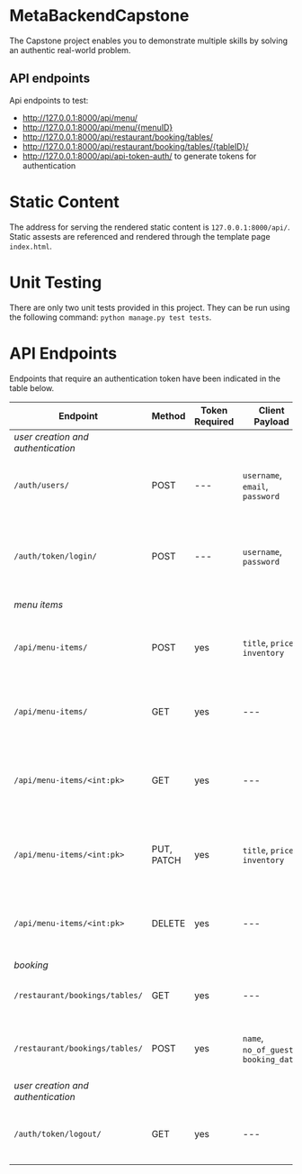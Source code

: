 # MetaBackendCapstone
The Capstone project enables you to demonstrate multiple skills by solving an authentic real-world problem. 

## API endpoints 
Api endpoints to test:

* http://127.0.0.1:8000/api/menu/
* http://127.0.0.1:8000/api/menu/{menuID}
* http://127.0.0.1:8000/api/restaurant/booking/tables/
* http://127.0.0.1:8000/api/restaurant/booking/tables/{tableID}/
* http://127.0.0.1:8000/api/api-token-auth/  to generate tokens for authentication


# Static Content

The address for serving the rendered static content is `127.0.0.1:8000/api/`.  Static assests are referenced and rendered through the template page `index.html`.

# Unit Testing

There are only two unit tests provided in this project.  They can be run using the following command: `python manage.py test tests`.

# API Endpoints
Endpoints that require an authentication token have been indicated in the table below.

| Endpoint | Method | Token Required | Client Payload | Expected Behavior |
| --- | --- | --- | --- | --- |
| _user creation and authentication_ |  |  |  |  |
| `/auth/users/` | POST | --- | `username`, `email`, `password` | Creates a new user account. Returns serialized `User` object data. |
| `/auth/token/login/` | POST | --- | `username`, `password` | Creates an authentication token for the given user.  Returns the generated token. |
| _menu items_ |  |  |  |  |
| `/api/menu-items/` | POST | yes | `title`, `price`, `inventory` | Creates new `MenuItem`.  Returns serialized data for `MenuItem` object. |
| `/api/menu-items/` | GET | yes | --- | Returns an array of serialzed `MenuItem` objects. |
| `/api/menu-items/<int:pk>` | GET | yes | --- | Returns serialzed `MenuItem` object with the corresponding id. |
| `/api/menu-items/<int:pk>` | PUT, PATCH | yes | `title`, `price`, `inventory` | Update `MenuItem` object with the corresponding id. |
| `/api/menu-items/<int:pk>` | DELETE | yes | --- | Remove `MenuItem` object with the corresponding id. |
| _booking_ |  |  |  |  |
| `/restaurant/bookings/tables/` | GET | yes | --- | Returns array of serialized `Booking` objects. |
| `/restaurant/bookings/tables/` | POST | yes | `name`, `no_of_guests`, `booking_date` | Reservers a table.  Returns serialized `Booking` object data. |
| _user creation and authentication_ |  |  |  |  |
| `/auth/token/logout/` | GET | yes | --- | Invalidates the token for the associated user.  Returns no payload. |
